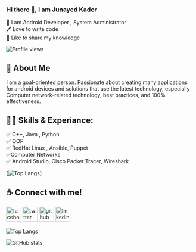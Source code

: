 ### Hi there 👋, I am Junayed Kader

<p>
👑 I am Android Developer ,  System Administrator <br> 
🖊️ Love to write code <br> 
🎤 Like to share my knowledge </p> 

![Profile views](https://gpvc.arturio.dev/JunayedKader)

## 🚀 About Me
I am a goal-oriented person. Passionate about creating many applications for android devices and solutions that use the latest technology, especially Computer network-related technology, best practices, and 100% effectiveness. 

## 👨‍💻 Skills & Experiance: 
✅ C++, Java , Python  <br> 
✅ OOP <br>
✅ RedHat Linux , Ansible, Puppet<br>
✅Computer Networks <br>
✅ Android Studio, Cisco Packet Tracer, Wireshark <br>

[![Top Langs](https://github-readme-stats.vercel.app/api/top-langs/?username=JunayedKader&layout=compact)]
 
## ☕ Connect with me!
[<img src='https://camo.githubusercontent.com/2d1ffa69dd491ebeca01b2098cf8233dd09950ff5895abccd5b455ca442abc59/68747470733a2f2f696d672e736869656c64732e696f2f62616467652f46616365626f6f6b2d3138373746323f7374796c653d666f722d7468652d6261646765266c6f676f3d66616365626f6f6b266c6f676f436f6c6f723d7768697465' alt='facebook' height='40'>](https://www.facebook.com/junayedkader.jk)    [<img src='https://camo.githubusercontent.com/5d03c86f6a75f7cbe80d135d9162fbf6dc46a31253cf30a8e9bb8279b4d574d3/68747470733a2f2f696d672e736869656c64732e696f2f62616467652f547769747465722d3144413146323f7374796c653d666f722d7468652d6261646765266c6f676f3d74776974746572266c6f676f436f6c6f723d7768697465' alt='twitter' height='40'>](https://twitter.com/kader_junayed)  [<img src='https://camo.githubusercontent.com/bd2bd127c104ba5c98bb12c70801b075aee1f040009089510f69554300e7ff41/68747470733a2f2f696d672e736869656c64732e696f2f62616467652f4769742d4630353033323f7374796c653d666f722d7468652d6261646765266c6f676f3d676974266c6f676f436f6c6f723d7768697465' alt='github' height='40'>](https://github.com/JunayedKader) [<img src='https://camo.githubusercontent.com/a80d00f23720d0bc9f55481cfcd77ab79e141606829cf16ec43f8cacc7741e46/68747470733a2f2f696d672e736869656c64732e696f2f62616467652f4c696e6b6564496e2d3030373742353f7374796c653d666f722d7468652d6261646765266c6f676f3d6c696e6b6564696e266c6f676f436f6c6f723d7768697465' alt='linkedin' height='40'>](https://www.linkedin.com/in/junayed-kader-23a467183/)





[![Top Langs](https://github-readme-stats.vercel.app/api/top-langs/?username=JunayedKader&layout=compact)](https://github.com/anuraghazra/github-readme-stats)


![GitHub stats](https://github-readme-stats.vercel.app/api?username=JunayedKader&show_icons=true&count_private=true)  






